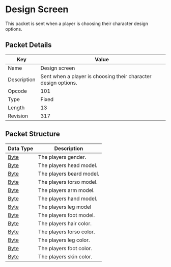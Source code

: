 # Design Screen
This packet is sent when a player is choosing their character design options.

## Packet Details
| Key | Value |
|--|--|
| Name | Design screen |
| Description | Sent when a player is choosing their character design options. |
| Opcode | 101 |
| Type | Fixed |
| Length | 13 |
| Revision | 317 |

## Packet Structure
| Data Type | Description |
|--|--|
| [Byte](/Data-Types.html#common-data-types) | The players gender. |
| [Byte](/Data-Types.html#common-data-types) | The players head model. |
| [Byte](/Data-Types.html#common-data-types) | The players beard model. |
| [Byte](/Data-Types.html#common-data-types) | The players torso model. |
| [Byte](/Data-Types.html#common-data-types) | The players arm model. |
| [Byte](/Data-Types.html#common-data-types) | The players hand model. |
| [Byte](/Data-Types.html#common-data-types) | The players leg model |
| [Byte](/Data-Types.html#common-data-types) | The players foot model. |
| [Byte](/Data-Types.html#common-data-types) | The players hair color. |
| [Byte](/Data-Types.html#common-data-types) | The players torso color. |
| [Byte](/Data-Types.html#common-data-types) | The players leg color. |
| [Byte](/Data-Types.html#common-data-types) | The players foot color. |
| [Byte](/Data-Types.html#common-data-types) | The players skin color. |
